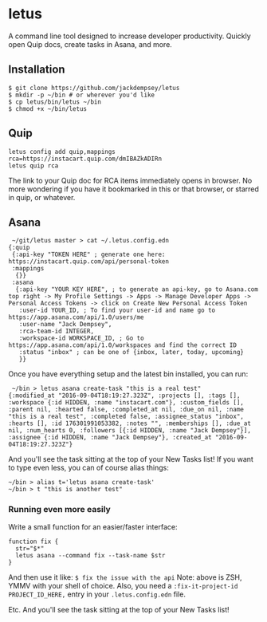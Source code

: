 # letus

A command line tool designed to increase developer productivity. Quickly open Quip docs, create tasks in Asana, and more.

## Installation

```
$ git clone https://github.com/jackdempsey/letus
$ mkdir -p ~/bin # or wherever you'd like
$ cp letus/bin/letus ~/bin
$ chmod +x ~/bin/letus
```

## Quip

```
letus config add quip,mappings rca=https://instacart.quip.com/dmIBAZkADIRn
letus quip rca
```

The link to your Quip doc for RCA items immediately opens in browser. No more wondering if you have it bookmarked in this or that browser, or starred in quip, or whatever.

## Asana

```
 ~/git/letus master > cat ~/.letus.config.edn
{:quip
 {:api-key "TOKEN HERE" ; generate one here: https://instacart.quip.com/api/personal-token
 :mappings
  {}}
 :asana
  {:api-key "YOUR KEY HERE", ; to generate an api-key, go to Asana.com top right -> My Profile Settings -> Apps -> Manage Developer Apps -> Personal Access Tokens -> click on Create New Personal Access Token
   :user-id YOUR_ID, ; To find your user-id and name go to https://app.asana.com/api/1.0/users/me
   :user-name "Jack Dempsey",
   :rca-team-id INTEGER,
   :workspace-id WORKSPACE_ID, ; Go to https://app.asana.com/api/1.0/workspaces and find the correct ID
   :status "inbox" ; can be one of {inbox, later, today, upcoming}
   }}
```

Once you have everything setup and the latest bin installed, you can run:

```
 ~/bin > letus asana create-task "this is a real test"
{:modified_at "2016-09-04T18:19:27.323Z", :projects [], :tags [], :workspace {:id HIDDEN, :name "instacart.com"}, :custom_fields [], :parent nil, :hearted false, :completed_at nil, :due_on nil, :name "this is a real test", :completed false, :assignee_status "inbox", :hearts [], :id 176301991053382, :notes "", :memberships [], :due_at nil, :num_hearts 0, :followers [{:id HIDDEN, :name "Jack Dempsey"}], :assignee {:id HIDDEN, :name "Jack Dempsey"}, :created_at "2016-09-04T18:19:27.323Z"}
```

And you'll see the task sitting at the top of your New Tasks list! If you want to type even less, you can of course alias things:

```
~/bin > alias t='letus asana create-task'
~/bin > t "this is another test"
```


### Running even more easily

Write a small function for an easier/faster interface:
```
function fix {
  str="$*"
  letus asana --command fix --task-name $str
}
```

And then use it like: `$ fix the issue with the api`
Note: above is ZSH, YMMV with your shell of choice. Also, you need a
`:fix-it-project-id PROJECT_ID_HERE,` entry in your `.letus.config.edn`
file.



Etc.
And you'll see the task sitting at the top of your New Tasks list!
